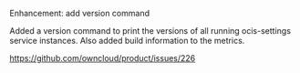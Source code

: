 Enhancement: add version command

Added a version command to print the versions of all running ocis-settings service instances.
Also added build information to the metrics.

https://github.com/owncloud/product/issues/226
